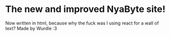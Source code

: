 # The new and improved NyaByte site!

Now written in html, because why the fuck was I using react for a wall of text?
Made by Wurdle :3
